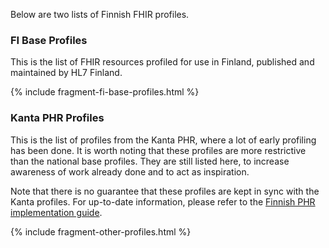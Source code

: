 Below are two lists of Finnish FHIR profiles.

### FI Base Profiles

This is the list of FHIR resources profiled for use in Finland, published and maintained by HL7
Finland.

{% include fragment-fi-base-profiles.html %}

### Kanta PHR Profiles

This is the list of profiles from the Kanta PHR, where a lot of early profiling has been done.
It is worth noting that these profiles are more restrictive than the national base profiles. They
are still listed here, to increase awareness of work already done and to act as inspiration.

Note that there is no guarantee that these profiles are kept in sync with the Kanta profiles. For
up-to-date information, please refer to the
[Finnish PHR implementation guide](https://simplifier.net/FinnishPHRR4).

{% include fragment-other-profiles.html %}
